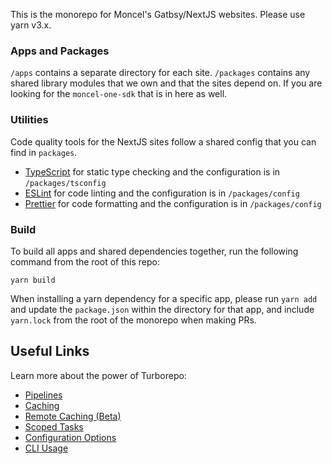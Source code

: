 This is the monorepo for Moncel's Gatbsy/NextJS websites. Please use yarn v3.x.

### Apps and Packages

`/apps` contains a separate directory for each site. 
`/packages` contains any shared library modules that we own and that the sites depend on. If you are looking for the `moncel-one-sdk` that is in here as well. 

### Utilities

Code quality tools for the NextJS sites follow a shared config that you can find in `packages`.

- [TypeScript](https://www.typescriptlang.org/) for static type checking and the configuration is in `/packages/tsconfig`
- [ESLint](https://eslint.org/) for code linting and the configuration is in `/packages/config`
- [Prettier](https://prettier.io) for code formatting and the configuration is in `/packages/config`

### Build

To build all apps and shared dependencies together, run the following command from the root of this repo:

```
yarn build
```

When installing a yarn dependency for a specific app, please run `yarn add` and update the `package.json` within the directory for that app, and include `yarn.lock` from the root of the monorepo when making PRs. 

## Useful Links

Learn more about the power of Turborepo:

- [Pipelines](https://turborepo.org/docs/features/pipelines)
- [Caching](https://turborepo.org/docs/features/caching)
- [Remote Caching (Beta)](https://turborepo.org/docs/features/remote-caching)
- [Scoped Tasks](https://turborepo.org/docs/features/scopes)
- [Configuration Options](https://turborepo.org/docs/reference/configuration)
- [CLI Usage](https://turborepo.org/docs/reference/command-line-reference)
